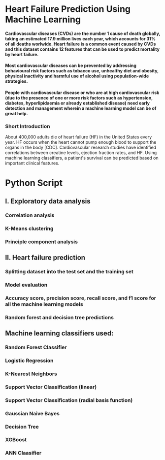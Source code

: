 # Heart Failure Prediction Using Machine Learning
#### Cardiovascular diseases (CVDs) are the number 1 cause of death globally, taking an estimated 17.9 million lives each year, which accounts for 31% of all deaths worlwide. Heart failure is a common event caused by CVDs and this dataset contains 12 features that can be used to predict mortality by heart failure.

#### Most cardiovascular diseases can be prevented by addressing behavioural risk factors such as tobacco use, unhealthy diet and obesity, physical inactivity and harmful use of alcohol using population-wide strategies.

#### People with cardiovascular disease or who are at high cardiovascular risk (due to the presence of one or more risk factors such as hypertension, diabetes, hyperlipidaemia or already established disease) need early detection and management wherein a machine learning model can be of great help.
### Short Introduction
About 400,000 adults die of heart failure (HF) in the United States every year. HF occurs when the heart cannot pump enough blood to support the organs in the body [CDC]. Cardiovascular research studies have identified correlations between creatine levels, ejection fraction rates, and HF. Using machine learning classifiers, a patient's survival can be predicted based on important clinical features.

# Python Script
## I. Exploratory data analysis

### Correlation analysis
### K-Means clustering
### Principle component analysis
## II. Heart failure prediction

### Splitting dataset into the test set and the training set
### Model evaluation
### Accuracy score, precision score, recall score, and f1 score for all the machine learning models
### Random forest and decision tree predictions
## Machine learning classifiers used:

### Random Forest Classifier
### Logistic Regression
### K-Nearest Neighbors
### Support Vector Classification (linear)
### Support Vector Classification (radial basis function)
### Gaussian Naive Bayes
### Decision Tree
### XGBoost
### ANN Claasifier
